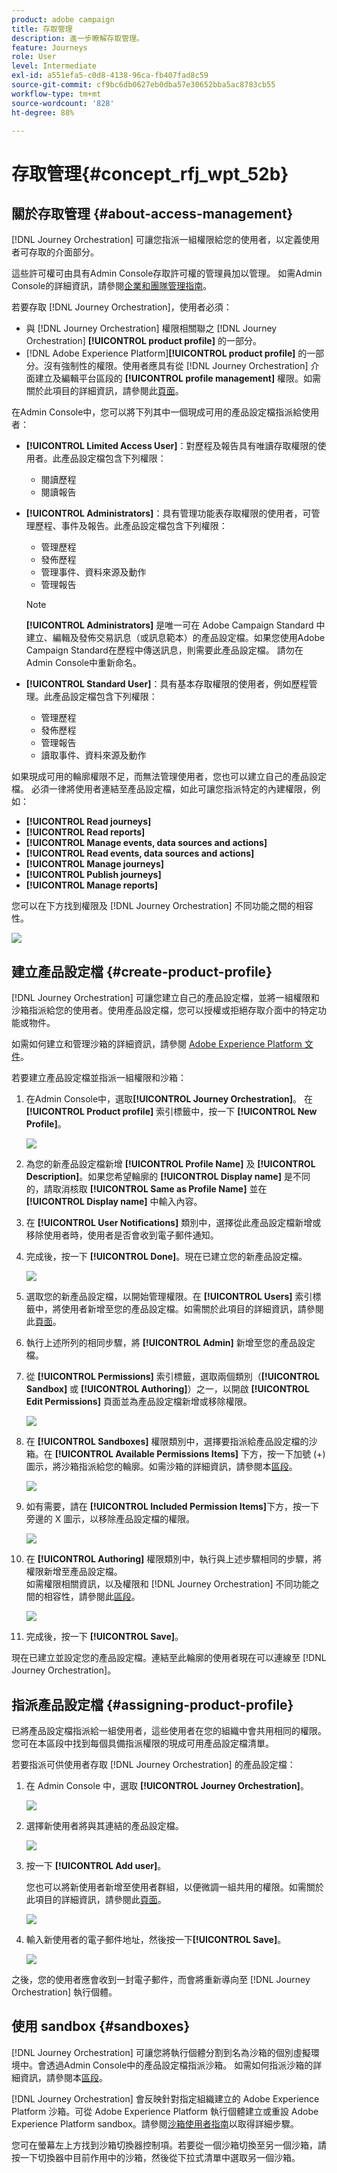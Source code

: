 ```yaml
---
product: adobe campaign
title: 存取管理
description: 進一步瞭解存取管理。
feature: Journeys
role: User
level: Intermediate
exl-id: a551efa5-c0d8-4138-96ca-fb407fad8c59
source-git-commit: cf9bc6db0627eb0dba57e30652bba5ac8783cb55
workflow-type: tm+mt
source-wordcount: '828'
ht-degree: 88%

---
```


# 存取管理{#concept_rfj_wpt_52b}

## 關於存取管理 {#about-access-management}

[!DNL Journey Orchestration] 可讓您指派一組權限給您的使用者，以定義使用者可存取的介面部分。

這些許可權可由具有Admin Console存取許可權的管理員加以管理。 如需Admin Console的詳細資訊，請參閱[企業和團隊管理指南](https://helpx.adobe.com/tw/enterprise/managing/user-guide.html)。

若要存取 [!DNL Journey Orchestration]，使用者必須：

* 與 [!DNL Journey Orchestration] 權限相關聯之 [!DNL Journey Orchestration] **[!UICONTROL product profile]** 的一部分。
* [!DNL Adobe Experience Platform]**[!UICONTROL product profile]** 的一部分。沒有強制性的權限。使用者應具有從 [!DNL Journey Orchestration] 介面建立及編輯平台區段的 **[!UICONTROL profile management]** 權限。如需關於此項目的詳細資訊，請參閱此[頁面](https://experienceleague.adobe.com/docs/experience-platform/access-control/home.html#adobe-admin-console)。

在Admin Console中，您可以將下列其中一個現成可用的產品設定檔指派給使用者：

* **[!UICONTROL Limited Access User]**：對歷程及報告具有唯讀存取權限的使用者。此產品設定檔包含下列權限：
   * 閱讀歷程
   * 閱讀報告

* **[!UICONTROL Administrators]**：具有管理功能表存取權限的使用者，可管理歷程、事件及報告。此產品設定檔包含下列權限：
   * 管理歷程
   * 發佈歷程
   * 管理事件、資料來源及動作
   * 管理報告

  >[!NOTE]
  >
  >**[!UICONTROL Administrators]** 是唯一可在 Adobe Campaign Standard 中建立、編輯及發佈交易訊息（或訊息範本）的產品設定檔。如果您使用Adobe Campaign Standard在歷程中傳送訊息，則需要此產品設定檔。 請勿在Admin Console中重新命名。

* **[!UICONTROL Standard User]**：具有基本存取權限的使用者，例如歷程管理。此產品設定檔包含下列權限：
   * 管理歷程
   * 發佈歷程
   * 管理報告
   * 讀取事件、資料來源及動作

如果現成可用的輪廓權限不足，而無法管理使用者，您也可以建立自己的產品設定檔。
必須一律將使用者連結至產品設定檔，如此可讓您指派特定的內建權限，例如：

* **[!UICONTROL Read journeys]**
* **[!UICONTROL Read reports]**
* **[!UICONTROL Manage events, data sources and actions]**
* **[!UICONTROL Read events, data sources and actions]**
* **[!UICONTROL Manage journeys]**
* **[!UICONTROL Publish journeys]**
* **[!UICONTROL Manage reports]**

您可以在下方找到權限及 [!DNL Journey Orchestration] 不同功能之間的相容性。

![](../assets/do-not-localize/journey_permission.png)

## 建立產品設定檔 {#create-product-profile}

[!DNL Journey Orchestration] 可讓您建立自己的產品設定檔，並將一組權限和沙箱指派給您的使用者。使用產品設定檔，您可以授權或拒絕存取介面中的特定功能或物件。

如需如何建立和管理沙箱的詳細資訊，請參閱 [Adobe Experience Platform 文件](https://experienceleague.adobe.com/docs/experience-platform/sandbox/ui/user-guide.html?lang=zh-Hant)。

若要建立產品設定檔並指派一組權限和沙箱：

1. 在Admin Console中，選取&#x200B;**[!UICONTROL Journey Orchestration]**。 在 **[!UICONTROL Product profile]** 索引標籤中，按一下 **[!UICONTROL New Profile]**。

   ![](../assets/do-not-localize/user_management_5.png)

1. 為您的新產品設定檔新增 **[!UICONTROL Profile Name]** 及 **[!UICONTROL Description]**。如果您希望輪廓的 **[!UICONTROL Display name]** 是不同的，請取消核取 **[!UICONTROL Same as Profile Name]** 並在 **[!UICONTROL Display name]** 中輸入內容。

1. 在 **[!UICONTROL User Notifications]** 類別中，選擇從此產品設定檔新增或移除使用者時，使用者是否會收到電子郵件通知。

1. 完成後，按一下 **[!UICONTROL Done]**。現在已建立您的新產品設定檔。

   ![](../assets/do-not-localize/user_management_1.png)

1. 選取您的新產品設定檔，以開始管理權限。在 **[!UICONTROL Users]** 索引標籤中，將使用者新增至您的產品設定檔。如需關於此項目的詳細資訊，請參閱此[頁面](../about/access-management.md#assigning-product-profile)。

1. 執行上述所列的相同步驟，將 **[!UICONTROL Admin]** 新增至您的產品設定檔。

1. 從 **[!UICONTROL Permissions]** 索引標籤，選取兩個類別（**[!UICONTROL Sandbox]** 或 **[!UICONTROL Authoring]**）之一，以開啟 **[!UICONTROL Edit Permissions]** 頁面並為產品設定檔新增或移除權限。

   ![](../assets/do-not-localize/user_management_7.png)

1. 在 **[!UICONTROL Sandboxes]** 權限類別中，選擇要指派給產品設定檔的沙箱。在 **[!UICONTROL Available Permissions Items]** 下方，按一下加號 (+) 圖示，將沙箱指派給您的輪廓。如需沙箱的詳細資訊，請參閱本[區段](../about/access-management.md#sandboxes)。

   ![](../assets/do-not-localize/user_management_8.png)

1. 如有需要，請在 **[!UICONTROL Included Permission Items]**&#x200B;下方，按一下旁邊的 X 圖示，以移除產品設定檔的權限。

   ![](../assets/do-not-localize/user_management_9.png)

1. 在 **[!UICONTROL Authoring]** 權限類別中，執行與上述步驟相同的步驟，將權限新增至產品設定檔。
   <br>如需權限相關資訊，以及權限和 [!DNL Journey Orchestration] 不同功能之間的相容性，請參閱此[區段](../about/access-management.md#about-access-management)。

   ![](../assets/do-not-localize/user_management_10.png)

1. 完成後，按一下 **[!UICONTROL Save]**。

現在已建立並設定您的產品設定檔。連結至此輪廓的使用者現在可以連線至 [!DNL Journey Orchestration]。

## 指派產品設定檔 {#assigning-product-profile}

已將產品設定檔指派給一組使用者，這些使用者在您的組織中會共用相同的權限。您可在本區段中找到每個具備指派權限的現成可用產品設定檔清單。

若要指派可供使用者存取 [!DNL Journey Orchestration] 的產品設定檔：

1. 在 Admin Console 中，選取 **[!UICONTROL Journey Orchestration]**。

   ![](../assets/do-not-localize/user_management.png)

1. 選擇新使用者將與其連結的產品設定檔。

   ![](../assets/do-not-localize/user_management_2.png)

1. 按一下 **[!UICONTROL Add user]**。

   您也可以將新使用者新增至使用者群組，以便微調一組共用的權限。如需關於此項目的詳細資訊，請參閱此[頁面](https://helpx.adobe.com/tw/enterprise/using/user-groups.html)。

   ![](../assets/do-not-localize/user_management_3.png)

1. 輸入新使用者的電子郵件地址，然後按一下&#x200B;**[!UICONTROL Save]**。

   ![](../assets/do-not-localize/user_management_4.png)

之後，您的使用者應會收到一封電子郵件，而會將重新導向至 [!DNL Journey Orchestration] 執行個體。

## 使用 sandbox {#sandboxes}

[!DNL Journey Orchestration] 可讓您將執行個體分割到名為沙箱的個別虛擬環境中。會透過Admin Console中的產品設定檔指派沙箱。 如需如何指派沙箱的詳細資訊，請參閱本[區段](../about/access-management.md#create-product-profile)。

[!DNL Journey Orchestration] 會反映針對指定組織建立的 Adobe Experience Platform 沙箱。可從 Adobe Experience Platform 執行個體建立或重設 Adobe Experience Platform sandbox。請參閱[沙箱使用者指南](https://experienceleague.adobe.com/docs/experience-platform/sandbox/ui/user-guide.html?lang=zh-Hant)以取得詳細步驟。

您可在螢幕左上方找到沙箱切換器控制項。若要從一個沙箱切換至另一個沙箱，請按一下切換器中目前作用中的沙箱，然後從下拉式清單中選取另一個沙箱。
